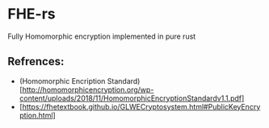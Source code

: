 # FHE-rs

Fully Homomorphic encryption implemented in pure rust

## Refrences:
- (Homomorphic Encription Standard)[http://homomorphicencryption.org/wp-content/uploads/2018/11/HomomorphicEncryptionStandardv1.1.pdf]
- [https://fhetextbook.github.io/GLWECryptosystem.html#PublicKeyEncryption.html]
